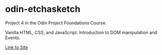 # odin-etchasketch
Project 4 in the Odin Project Foundations Course.

Vanilla HTML, CSS, and JavaScript.
Introduction to DOM manipulation and Events.

[Link to Site](https://wrewsama.github.io/odin-etchasketch/)